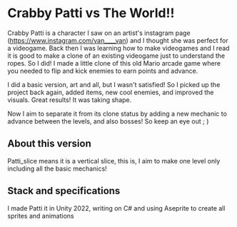 # Crabby Patti vs The World!!

Crabby Patti is a character I saw on an artist's instagram page (https://www.instagram.com/van____van) and I thought she was perfect for a videogame. Back then I was learning how to make videogames and I read it is good to make a clone of an existing videogame just to understand the ropes. So I did! I made a little clone of this old Mario arcade game where you needed to flip and kick enemies to earn points and advance. 

I did a basic version, art and all, but I wasn't satisfied! So I picked up the project back again, added items, new cool enemies, and improved the visuals. Great results! It was taking shape. 

Now I aim to separate it from its clone status by adding a new mechanic to advance between the levels, and also bosses! So keep an eye out ; )

## About this version

Patti_slice means it is a vertical slice, this is, I aim to make one level only including all the basic mechanics!

## Stack and specifications

I made Patti it in Unity 2022, writing on C# and using Aseprite to create all sprites and animations

